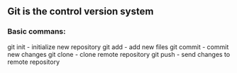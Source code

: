 ## Git is the control version system<br>
### Basic commans:<br>
git init - initialize new repository
git add - add new files
git commit - commit new changes
git clone - clone remote repository
git push - send changes to remote repository

